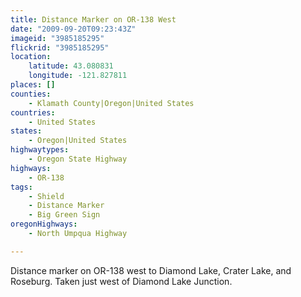 ```yaml
---
title: Distance Marker on OR-138 West
date: "2009-09-20T09:23:43Z"
imageid: "3985185295"
flickrid: "3985185295"
location:
    latitude: 43.080831
    longitude: -121.827811
places: []
counties:
    - Klamath County|Oregon|United States
countries:
    - United States
states:
    - Oregon|United States
highwaytypes:
    - Oregon State Highway
highways:
    - OR-138
tags:
    - Shield
    - Distance Marker
    - Big Green Sign
oregonHighways:
    - North Umpqua Highway

---
```

Distance marker on OR-138 west to Diamond Lake, Crater Lake, and Roseburg. Taken just west of Diamond Lake Junction.